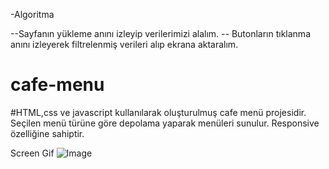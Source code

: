-Algoritma

--Sayfanın yükleme anını izleyip verilerimizi alalım.
-- Butonların tıklanma anını izleyerek filtrelenmiş verileri alıp ekrana aktaralım.

# cafe-menu
#HTML,css ve javascript kullanılarak oluşturulmuş cafe menü projesidir. Seçilen menü türüne göre depolama yaparak menüleri sunulur. Responsive özelliğine sahiptir.

Screen Gif
![Image](https://github.com/user-attachments/assets/7ba82dbe-46e7-47a1-a612-a923583ae5a5)
